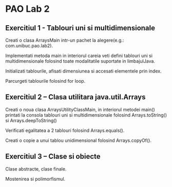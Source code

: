# PAO Lab 2


## Exercitiul 1 - Tablouri uni si multidimensionale

Creati o clasa ArraysMain intr-un pachet la alegere(e.g.: com.unibuc.pao.lab2).

Implementati metoda main in interiorul careia veti defini tablouri uni si multidimensionale folosind toate modalitatile suportate in limbajulJava.

Initializati tablourile, afisati dimensiunea si accesati elementele prin index.

Parcurgeti tablourile folosind for loop.

## Exercitiul 2 – Clasa utilitara java.util.Arrays

Creati o noua clasa ArraysUtilityClassMain, in interiorul metodei main() printati la consola tablouri uni si 
multidimensionale folosind Arrays.toString() si Arrays.deepToString()

Verificati egalitatea a 2 tablouri folosind Arrays.equals().

Creati o copie a unui tablou unidimensional folosind Arrays.copyOf().

## Exercitiul 3 – Clase si obiecte

Clase abstracte, clase finale.

Mostenirea si polimorfismul.